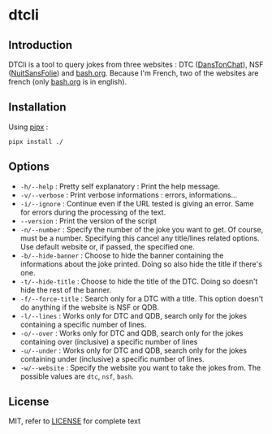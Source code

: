 # dtcli

## Introduction

DTCli is a tool to query jokes from three websites : DTC ([DansTonChat](https://danstonchat.com/)), NSF ([NuitSansFolie](https://nuitsansfolie.com/)) and [bash.org](http://bash.org/). Because I'm French, two of the websites are french (only [bash.org](http://bash.org/) is in english).

## Installation

Using [pipx](https://pipxproject.github.io/pipx/) : 

```shell
pipx install ./
```

## Options

- `-h/--help` : Pretty self explanatory : Print the help message.
- `-v/--verbose` : Print verbose informations : errors, informations...
- `-i/--ignore` : Continue even if the URL tested is giving an error. Same for errors during the processing of the text.
- `--version` : Print the version of the script
- `-n/--number` : Specify the number of the joke you want to get. Of course, must be a number. Specifying this cancel any title/lines related options. Use default website or, if passed, the specified one.
- `-b/--hide-banner` : Choose to hide the banner containing the informations about the joke printed. Doing so also hide the title if there's one.
- `-t/--hide-title` : Choose to hide the title of the DTC. Doing so doesn't hide the rest of the banner.
- `-f/--force-title` : Search only for a DTC with a title. This option doesn't do anything if the website is NSF or QDB.
- `-l/--lines` : Works only for DTC and QDB, search only for the jokes containing a specific number of lines.
- `-o/--over` : Works only for DTC and QDB, search only for the jokes containing over (inclusive) a specific number of lines
- `-u/--under` : Works only for DTC and QDB, search only for the jokes containing under (inclusive) a specific number of lines.
- `-w/--website` : Specify the website you want to take the jokes from. The possible values are `dtc`, `nsf`, `bash`.


## License
MIT, refer to [LICENSE](https://github.com/Recidiviste/dtcli/blob/master/LICENSE) for complete text
